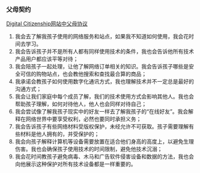 ### 父母契约
[Digital Citizenship网站中父母协议](http://digitalcitizenship.net/uploads/ParentContract.pdf)

1. 我会去了解我孩子使用的网络服务和站点，如果我不知道如何使用，我会花时间去学习。
2. 我会告诉孩子并不是所有人都有同样使用技术的条件，我也会告诉他所有技术产品用户都应该平等对待；
3. 我会陪孩子一起处理，让他了解网络订单相关的知识。我会告诉孩子哪些是安全可信的购物站点，也会教他搜索和查找最合算的商品；
4. 我承诺会教孩子如何使用数字化通讯方式，我也理解技术并不一定总是最好的沟通方式；
5. 我会让我们家庭中每个成员了解，我们的技术使用方式会影响其他人。我也会帮助孩子理解，如何对待他人，他人也会同样对待自己；
6. 我会尝试像了解我孩子现实中的好友一样去了解我孩子的“在线好友”。我会解释在网络世界中要享受权利，必然也要同时承担义务；
7. 我会告诉孩子有些网络材料受版权保护，未经允许不可获取。孩子需要理解有些材料是他人拥有的，并受保护的；
8. 我会向孩子解释计算机等设备需要放置在适合他们身高的高度上，以避免生理伤害。我也会确保孩子使用技术的时间限制，避免他技术沉溺；
9. 我会花时间教孩子避免病毒、木马和广告软件侵害设备和数据的方法，我也会向他展示这种保护对所有技术设备都是一样重要的。